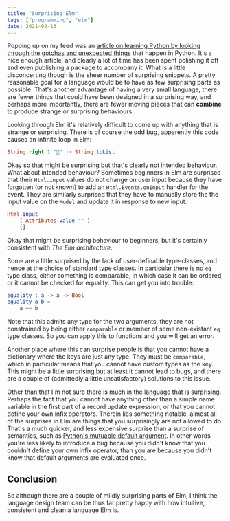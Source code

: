 ```yaml
---
title: "Surprising Elm"
tags: ["programming", "elm"]
date: 2021-02-13
---
```


Popping up on my feed was an [article on learning Python by looking through the gotchas and unexpected things](https://github.com/satwikkansal/wtfpython) that happen in Python. It's a nice enough article, and clearly a lot of time has been spent polishing it off and even publishing a package to accompany it. What is a little disconcerting though is the sheer number of surprising snippets. A pretty reasonable goal for a language would be to have as few surprising parts as possible. That's another advantage of having a very small language, there are fewer things that could have been designed in a surprising way, and perhaps more importantly, there are fewer moving pieces that can **combine** to produce strange or surprising behaviours.

Looking through Elm it's relatively difficult to come up with anything that is strange or surprising. There is of course the odd bug, apparently this code causes an infinite loop in Elm:

```elm
String.right 1 "🙈" |> String.toList
```

Okay so that might be surprising but that's clearly not intended behaviour. What about intended behaviour? Sometimes beginners in Elm are surprised that their `Html.input` values do not change on user input because they have forgotten (or not known) to add an `Html.Events.onInput` handler for the event. They are similarly surprised that they have to manually store the the input value on the `Model` and update it in response to new input:

```elm
Html.input
    [ Attributes.value "" ]
    []
```

Okay that might be surprising behaviour to beginners, but it's certainly consistent with *The Elm architecture*.


Some are a little surprised by the lack of user-definable type-classes, and hence at the choice of standard type classes. In particular there is no `eq` type class, either something is comparable, in which case it can be ordered, or it cannot be checked for equality. This can get you into trouble:

```elm
equality : a -> a -> Bool
equality a b =
    a == b
```

Note that this admits any type for the two arguments, they are not constrained by being either `comparable` or member of some non-existant `eq` type classes. So you can apply this to functions and you will get an error.

Another place where this can surprise people is that you cannot have a dictionary where the keys are just any type. They must be `comparable`, which in particular means that you cannot have custom types as the key. This might be a little surprising but at least it cannot lead to bugs, and there are a couple of (admittedly a little unsatisfactory) solutions to this issue.

Other than that I'm not sure there is much in the language that is surprising. Perhaps the fact that you cannot have anything other than a simple name variable in the first part of a record update expression, or that you cannot define your own infix operators. Therein lies something notable, almost all of the surprises in Elm are things that you surprisingly are not allowed to do. That's a much quicker, and less expensive surprise than a surprise of semantics, such as [Python's mutuable default argument](https://github.com/satwikkansal/wtfpython#-beware-of-default-mutable-arguments). In other words you're less likely to introduce a bug because you didn't know that you couldn't define your own infix operator, than you are because you didn't know that default arguments are evaluated once.


## Conclusion

So although there are a couple of mildly surprising parts of Elm, I think the language design team can be thus far pretty happy with how intuitive, consistent and clean a language Elm is.
